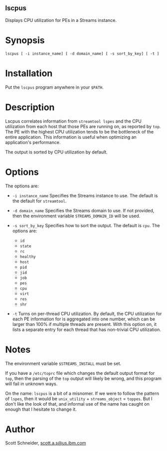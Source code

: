 ## lscpus

Displays CPU utilization for PEs in a Streams instance.

# Synopsis
    lscpus [ -i instance_name] [ -d domain_name] [ -s sort_by_key] [ -t ]

# Installation
Put the `lscpus` program anywhere in your `$PATH`.

# Description
Lscpus correlates information from `streamtool lspes` and the CPU utilization
from each host that those PEs are running on, as reported by `top`. The PE 
with the highest CPU utilization tends to be the bottleneck of the entire 
application. This information is useful when optimizing an application's 
performance.

The output is sorted by CPU utilization by default.

# Options
The options are:

 * `-i instance_name`
   Specifies the Streams instance to use. The default is the default for 
   `streamtool`.

 * `-d domain_name`
   Specifies the Streams domain to use. If not provided, then the environment 
   variable `STREAMS_DOMAIN_ID` will be used.
 
 * `-s sort_by_key`
   Specifies how to sort the output. The default is `cpu`. The options are:
    * `id`
    * `state`
    * `rc`
    * `healthy`
    * `host`
    * `pid`
    * `jid`
    * `job`
    * `pes`
    * `cpu`
    * `virt`
    * `res`
    * `shr`

 * `-t`
   Turns on per-thread CPU utilization. By default, the CPU utilization for 
   each PE information for is aggregated into one number, which can be 
   larger than 100% if multiple threads are present. With this option on, 
   it lists a separate entry for each thread that has non-trivial CPU 
   utilization.

# Notes
The environment variable `$STREAMS_INSTALL` must be set.

If you have a `/etc/toprc` file which changes the default output format for 
`top`, then the parsing of the `top` output will likely be wrong, and this 
program will fail in unknown ways.

On the name: `lscpus` is a bit of a misnomer. If we were to follow the pattern 
of `lspes`, then it would be `unix_utility` + `streams_object` = `toppes`. But 
I don't like the look of that, and informal use of the name has caught on 
enough that I hesitate to change it.

# Author
Scott Schneider, scott.a.s@us.ibm.com

